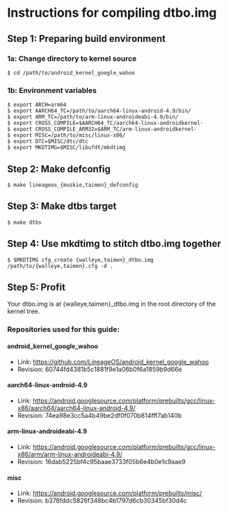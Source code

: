 # Instructions for compiling dtbo.img

## Step 1: Preparing build environment
### 1a: Change directory to kernel source
```
$ cd /path/to/android_kernel_google_wahoo
```
### 1b: Environment variables
```
$ export ARCH=arm64
$ export AARCH64_TC=/path/to/aarch64-linux-android-4.9/bin/
$ export ARM_TC=/path/to/arm-linux-androideabi-4.9/bin/
$ export CROSS_COMPILE=$AARCH64_TC/aarch64-linux-androidkernel-
$ export CROSS_COMPILE_ARM32=$ARM_TC/arm-linux-androidkernel-
$ export MISC=/path/to/misc/linux-x86/
$ export DTC=$MISC/dtc/dtc
$ export MKDTIMG=$MISC/libufdt/mkdtimg
```

## Step 2: Make defconfig
```
$ make lineageos_{muskie,taimen}_defconfig
```

## Step 3: Make dtbs target
```
$ make dtbs
```

## Step 4: Use mkdtimg to stitch dtbo.img together
```
$ $MKDTIMG cfg_create {walleye,taimen}_dtbo.img /path/to/{walleye,taimen}.cfg -d .
```

## Step 5: Profit
Your dtbo.img is at {walleye,taimen}_dtbo.img in the root directory of the kernel tree.

### Repositories used for this guide:

#### android_kernel_google_wahoo
* Link: https://github.com/LineageOS/android_kernel_google_wahoo
* Revision: 60744fd4381b5c1881f9e1a06b0f6a1859b9d66e

#### aarch64-linux-android-4.9
* Link: https://android.googlesource.com/platform/prebuilts/gcc/linux-x86/aarch64/aarch64-linux-android-4.9/
* Revision: 74ea98e3cc5a4b49be2df0f070b814fff7ab140b

#### arm-linux-androideabi-4.9
* Link: https://android.googlesource.com/platform/prebuilts/gcc/linux-x86/arm/arm-linux-androideabi-4.9/
* Revision: 16dab5225bf4c95baae3733f05b6e4b0e1c9aae9

#### misc
* Link: https://android.googlesource.com/platform/prebuilts/misc/
* Revision: b378fddc5826f348bc4b1797d6cb30345bf30d4c
